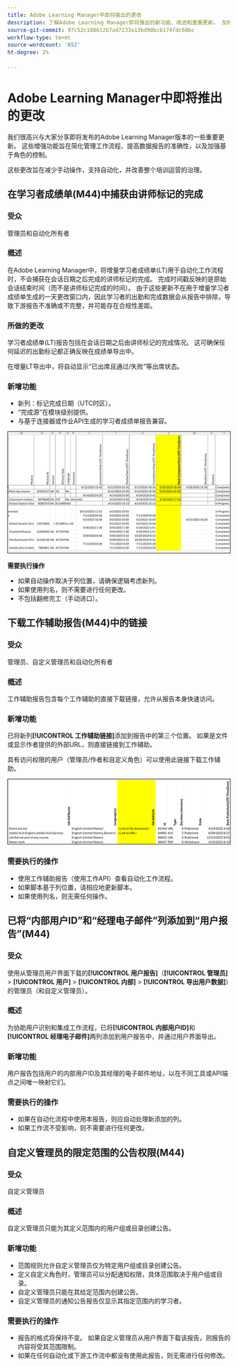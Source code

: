 ```yaml
---
title: Adobe Learning Manager中即将推出的更改
description: 了解Adobe Learning Manager即将推出的新功能、改进和重要更新。 及时了解即将发生的更改，以便您提前计划并充分利用最新的增强功能。
source-git-commit: 97c52c188612b7ad7233a13bd90bcb174fdc60bc
workflow-type: tm+mt
source-wordcount: '652'
ht-degree: 2%

---
```



# Adobe Learning Manager中即将推出的更改

我们很高兴与大家分享即将发布的Adobe Learning Manager版本的一些重要更新。 这些增强功能旨在简化管理工作流程、提高数据报告的准确性，以及加强基于角色的控制。

这些更改旨在减少手动操作，支持自动化，并改善整个培训运营的治理。

## 在学习者成绩单(M44)中捕获由讲师标记的完成

### 受众

管理员和自动化所有者

### 概述

在Adobe Learning Manager中，将增量学习者成绩单(LT)用于自动化工作流程时，不会捕获在会话日期之后完成的讲师标记的完成。 完成时间戳反映的是原始会话结束时间（而不是讲师标记完成的时间）。 由于这些更新不在用于增量学习者成绩单生成的一天更改窗口内，因此学习者的出勤和完成数据会从报告中排除，导致下游报告不准确或不完整，并可能存在合规性差距。

### 所做的更改

学习者成绩单(LT)报告包括在会话日期之后由讲师标记的完成情况。 这可确保任何延迟的出勤标记都正确反映在成绩单导出中。

在增量LT导出中，将自动显示“已出席且通过/失败”等出席状态。

### 新增功能

* 新列：标记完成日期（UTC时区）。
* “完成源”在模块级别提供。
* 与基于连接器或作业API生成的学习者成绩单报告兼容。

![](assets/capture-instructor.png)

**需要执行操作**

* 如果自动操作取决于列位置，请确保逻辑考虑新列。
* 如果使用列名，则不需要进行任何更改。
* 不包括翻修完工（手动进口）。

## 下载工作辅助报告(M44)中的链接

### 受众

管理员、自定义管理员和自动化所有者

### 概述

工作辅助报告包含每个工作辅助的直接下载链接，允许从报告本身快速访问。

### 新增功能

已将新列&#x200B;**[!UICONTROL 工作辅助链接]**&#x200B;添加到报告中的第三个位置。 如果是文件或显示作者提供的外部URL，则直接链接到工作辅助。

具有访问权限的用户（管理员/作者和自定义角色）可以使用此链接下载工作辅助。

![](assets/download-links-for-job-aid.png)

### 需要执行的操作

* 使用工作辅助报告（使用工作API）查看自动化工作流程。
* 如果脚本基于列位置，请相应地更新脚本。
* 如果使用列名，则无需任何操作。

## 已将“内部用户ID”和“经理电子邮件”列添加到“用户报告”(M44)

### 受众

使用从管理员用户界面下载的&#x200B;**[!UICONTROL 用户报告]**（**[!UICONTROL 管理员]** > **[!UICONTROL 用户]** > **[!UICONTROL 内部]** > **[!UICONTROL 导出用户数据]**）的管理员（和自定义管理员）。

### 概述

为协助用户识别和集成工作流程，已将&#x200B;**[!UICONTROL 内部用户ID]**&#x200B;和&#x200B;**[!UICONTROL 经理电子邮件]**&#x200B;两列添加到用户报告中，并通过用户界面导出。

### 新增功能

用户报告包括用户的内部用户ID及其经理的电子邮件地址，以在不同工具或API端点之间唯一映射它们。

### 需要执行的操作

* 如果在自动化流程中使用本报告，则应自动处理新添加的列。
* 如果工作流不受影响，则不需要进行任何更改。

## 自定义管理员的限定范围的公告权限(M44)

### 受众

自定义管理员

### 概述

自定义管理员只能为其定义范围内的用户组或目录创建公告。

### 新增功能

* 范围规则允许自定义管理员仅为特定用户组或目录创建公告。
* 定义自定义角色时，管理员可以分配通知权限，具体范围取决于用户组或目录。
* 自定义管理员只能在其给定范围内创建公告。
* 自定义管理员的通知公告报告仅显示其指定范围内的学习者。

### 需要执行的操作

* 报告的格式将保持不变。 如果自定义管理员从用户界面下载该报告，则报告的内容将受其范围限制。
* 如果在任何自动化或下游工作流中都没有使用此报告，则无需进行任何修改。
